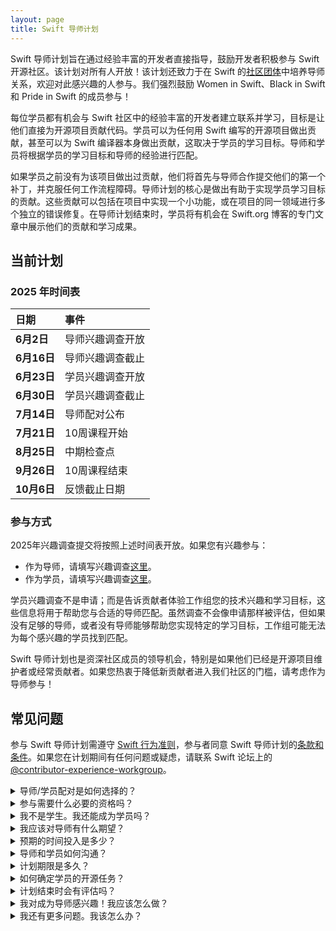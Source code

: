 ```yaml
---
layout: page
title: Swift 导师计划
---
```


Swift 导师计划旨在通过经验丰富的开发者直接指导，鼓励开发者积极参与 Swift 开源社区。该计划对所有人开放！该计划还致力于在 Swift 的[社区团体](/diversity/#community-groups)中培养导师关系，欢迎对此感兴趣的人参与。我们强烈鼓励 Women in Swift、Black in Swift 和 Pride in Swift 的成员参与！

每位学员都有机会与 Swift 社区中的经验丰富的开发者建立联系并学习，目标是让他们直接为开源项目贡献代码。学员可以为任何用 Swift 编写的开源项目做出贡献，甚至可以为 Swift 编译器本身做出贡献，这取决于学员的学习目标。导师和学员将根据学员的学习目标和导师的经验进行匹配。

如果学员之前没有为该项目做出过贡献，他们将首先与导师合作提交他们的第一个补丁，并克服任何工作流程障碍。导师计划的核心是做出有助于实现学员学习目标的贡献。这些贡献可以包括在项目中实现一个小功能，或在项目的同一领域进行多个独立的错误修复。在导师计划结束时，学员将有机会在 Swift.org 博客的专门文章中展示他们的贡献和学习成果。

## 当前计划

### 2025 年时间表

| 日期             | 事件                            |
|:-----------------|:---------------------------------|
| **6月2日**       |  导师兴趣调查开放    |
| **6月16日**      |  导师兴趣调查截止 |
| **6月23日**      |  学员兴趣调查开放    |
| **6月30日**      |  学员兴趣调查截止 |
| **7月14日**      |  导师配对公布   |
| **7月21日**      |  10周课程开始           |
| **8月25日**    |  中期检查点              |
| **9月26日** |  10周课程结束             |
| **10月6日**    |  反馈截止日期               |

### 参与方式

2025年兴趣调查提交将按照上述时间表开放。如果您有兴趣参与：

* 作为导师，请填写兴趣调查[这里][mentor survey]。
* 作为学员，请填写兴趣调查[这里][mentee survey]。

[mentor survey]: https://essentials.applesurveys.com/jfe/form/SV_0UuJQKrOLDnui7I
[mentee survey]: https://essentials.applesurveys.com/jfe/form/SV_55Z5pywWOkKTnZY

学员兴趣调查不是申请；而是告诉贡献者体验工作组您的技术兴趣和学习目标，这些信息将用于帮助您与合适的导师匹配。虽然调查不会像申请那样被评估，但如果没有足够的导师，或者没有导师能够帮助您实现特定的学习目标，工作组可能无法为每个感兴趣的学员找到匹配。

Swift 导师计划也是资深社区成员的领导机会，特别是如果他们已经是开源项目维护者或经常贡献者。如果您热衷于降低新贡献者进入我们社区的门槛，请考虑作为导师参与！

## 常见问题

参与 Swift 导师计划需遵守 [Swift 行为准则](/code-of-conduct)，参与者同意 Swift 导师计划的[条款和条件](/mentorship-tos/)。如果您在计划期间有任何问题或疑虑，请联系 Swift 论坛上的 [@contributor-experience-workgroup](https://forums.swift.org/new-message?groupname=contributor-experience-workgroup)。

<details class="download">
  <summary>导师/学员配对是如何选择的？</summary>

导师和学员各自填写兴趣调查。调查不是申请，而是告诉贡献者体验工作组参与者的兴趣、经验、学习目标等信息，这些信息将用于帮助工作组匹配导师-学员对。兴趣调查有一系列平行的问题，以帮助评估导师是否有合适的经验来帮助学员实现学习目标。例如，学员问卷询问学员对哪些具体技能/主题感兴趣，而导师问卷询问导师在哪些具体技能/主题方面有经验并可以帮助学员学习。如果没有足够的导师，或者没有合适的导师来帮助学员实现学习目标，潜在的学员将不会被匹配到导师。
</details>

<details class="download">
  <summary>参与需要什么必要的资格吗？</summary>

学员没有必要的资格要求 — 导师计划对任何18岁及以上愿意学习 Swift 的人开放！由于该计划旨在鼓励和帮助多样化的开发者克服障碍并积极参与 Swift 社区，贡献者体验工作组强烈鼓励 Women in Swift 和 Black in Swift 的成员参与。
导师必须是 Swift 社区的成员（例如，iOS 开发者、Swift 编译器贡献者等）。有导师经验是加分项，但不是必需的。
</details>

<details class="download">
  <summary>我不是学生。我还能成为学员吗？</summary>

是的！这个导师计划不仅限于学生。
</details>

<details class="download">
  <summary>我应该对导师有什么期望？</summary>

您可以期望导师在您为开源项目做出贡献时提供指导，对您的工作提供建设性反馈，分享他们自己的经验，并帮助您融入 Swift 社区！您不应该期望导师确保您的贡献被接受或为您分配工作。您也不应该期望导师直接教您。将您的导师视为助教而不是教师 — 他们可能会建议资源来帮助您学习，回答问题，并讨论您所学到的内容，但他们不期望就技术概念给您讲课。
</details>

<details class="download">
  <summary>预期的时间投入是多少？</summary>

导师每周至少需要分配半小时与学员会面。导师对可以决定如何在整个计划中分配这些时间。学员每周至少需要额外投入半小时用于他们的贡献工作。
</details>

<details class="download">
  <summary>导师和学员如何沟通？</summary>

大多数沟通预计将在 Swift 论坛上异步进行。导师对也可以决定通过视频聊天或类似方式进行"面对面"会面。
</details>

<details class="download">
  <summary>计划期限是多久？</summary>

10周。
</details>

<details class="download">
  <summary>如何确定学员的开源任务？</summary>

如果学员没有想法，项目维护者和导师可能会确定适合项目新手的入门任务。例如，一个<a href="/contributing/#good-first-issues">好的第一个问题</a>。除了初始贡献之外，导师或学员可能会建议一些在预期时间投入内可实施的小"项目"。否则，每个开源项目都有无穷无尽的问题需要修复！参与者可以依赖开源项目的问题跟踪系统来识别这些任务。
</details>

<details class="download">
  <summary>计划结束时会有评估吗？</summary>

导师计划结束时没有正式的评估。但是，所有参与者都可以选择参加退出调查。Swift.org 博客上也会有一篇文章来突出学员的贡献和学习成果。
</details>

<details class="download">
  <summary>我对成为导师感兴趣！我应该怎么做？</summary>

如果您有兴趣作为导师参与，请填写<a href="https://essentials.applesurveys.com/jfe/form/SV_3CSIxEKQmL1MVhQ">导师兴趣调查</a>。
</details>

<details class="download">
  <summary>我还有更多问题。我该怎么办？</summary>

如果您有任何其他问题，请联系 Swift 论坛上的<a href="https://forums.swift.org/new-message?groupname=contributor-experience-workgroup">@contributor-experience-workgroup</a>！
</details>
